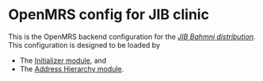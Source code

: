 # OpenMRS config for JIB clinic

This is the OpenMRS backend configuration for the [_JIB Bahmni distribution_](https://github.com/mekomsolutions/bahmni-distro-jib). This configuration is designed to be loaded by
- The [Initializer module](https://github.com/mekomsolutions/openmrs-module-initializer), and
- The [Address Hierarchy module](https://github.com/openmrs/openmrs-module-addresshierarchy). 
